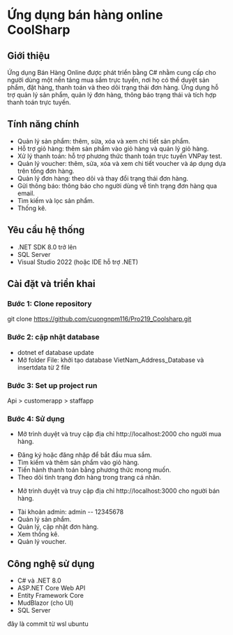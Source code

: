 # Ứng dụng bán hàng online CoolSharp
## Giới thiệu
Ứng dụng Bán Hàng Online được phát triển bằng C# nhằm cung cấp cho người dùng một nền tảng mua sắm trực tuyến, nơi họ có thể duyệt sản phẩm, đặt hàng, thanh toán và theo dõi trạng thái đơn hàng. Ứng dụng hỗ trợ quản lý sản phẩm, quản lý đơn hàng, thông báo trạng thái và tích hợp thanh toán trực tuyến.
## Tính năng chính
- Quản lý sản phẩm: thêm, sửa, xóa và xem chi tiết sản phẩm.
- Hỗ trợ giỏ hàng: thêm sản phẩm vào giỏ hàng và quản lý giỏ hàng.
- Xử lý thanh toán: hỗ trợ phương thức thanh toán trực tuyến VNPay test.
- Quản lý voucher: thêm, sửa, xóa và xem chi tiết voucher và áp dụng dựa trên tổng đơn hàng.
- Quản lý đơn hàng: theo dõi và thay đổi trạng thái đơn hàng.
- Gửi thông báo: thông báo cho người dùng về tình trạng đơn hàng qua email.
- Tìm kiếm và lọc sản phẩm.
- Thống kê.
## Yêu cầu hệ thống
- .NET SDK 8.0 trở lên
- SQL Server
- Visual Studio 2022 (hoặc IDE hỗ trợ .NET)
## Cài đặt và triển khai
### Bước 1: Clone repository
git clone https://github.com/cuongnpm116/Pro219_Coolsharp.git
### Bước 2: cập nhật database
- dotnet ef database update
- Mở folder File: khởi tạo database VietNam_Address_Database và insertdata từ 2 file
### Bước 3: Set up project run
Api > customerapp > staffapp
### Bước 4: Sử dụng
+ Mở trình duyệt và truy cập địa chỉ http://localhost:2000 cho người mua hàng.
- Đăng ký hoặc đăng nhập để bắt đầu mua sắm.
- Tìm kiếm và thêm sản phẩm vào giỏ hàng.
- Tiến hành thanh toán bằng phương thức mong muốn.
- Theo dõi tình trạng đơn hàng trong trang cá nhân.
+ Mở trình duyệt và truy cập địa chỉ http://localhost:3000 cho người bán hàng.
- Tài khoản admin: admin -- 12345678
- Quản lý sản phẩm.
- Quản lý, cập nhật đơn hàng.
- Xem thống kê.
- Quản lý voucher.
## Công nghệ sử dụng
- C# và .NET 8.0
- ASP.NET Core Web API
- Entity Framework Core
- MudBlazor (cho UI)
- SQL Server

đây là commit từ wsl ubuntu